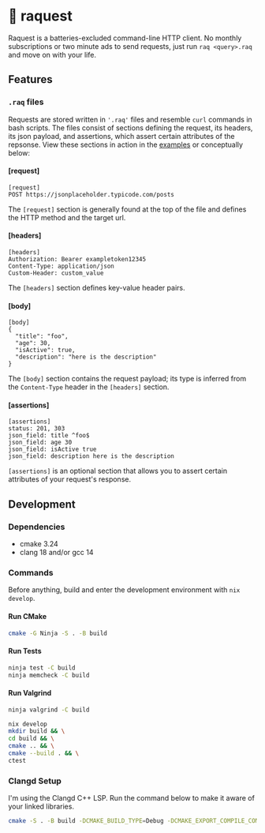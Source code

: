 # 🏓 raquest

Raquest is a batteries-excluded command-line HTTP client. No monthly subscriptions or two minute ads to send requests, just run `raq <query>.raq` and move on with your life.

## Features

### `.raq` files

Requests are stored written in `'.raq'` files and resemble `curl` commands in bash scripts. The files consist of sections defining the request, its headers, its json payload, and assertions, which assert certain attributes of the repsonse. View these sections in action in the [examples](/examples) or conceptually below:

#### [request]
```
[request]
POST https://jsonplaceholder.typicode.com/posts
```
The `[request]` section is generally found at the top of the file and defines the HTTP method and the target url.

#### [headers]
```
[headers]
Authorization: Bearer exampletoken12345
Content-Type: application/json
Custom-Header: custom_value
```
The `[headers]` section defines key-value header pairs.

#### [body]
```
[body]
{
  "title": "foo",
  "age": 30,
  "isActive": true,
  "description": "here is the description"
}
```
The `[body]` section contains the request payload; its type is inferred from the `Content-Type` header in the `[headers]` section.

#### [assertions]
```
[assertions]
status: 201, 303
json_field: title ^foo$
json_field: age 30
json_field: isActive true
json_field: description here is the description
```
`[assertions]` is an optional section that allows you to assert certain attributes of your request's response.

## Development

### Dependencies
- cmake 3.24
- clang 18 and/or gcc 14

### Commands

Before anything, build and enter the development environment with `nix develop`.

#### Run CMake
```bash
cmake -G Ninja -S . -B build
```

#### Run Tests
```bash
ninja test -C build
ninja memcheck -C build
```

#### Run Valgrind

```bash
ninja valgrind -C build
```


```bash
nix develop
mkdir build && \
cd build && \
cmake .. && \
cmake --build . && \
ctest
```

### Clangd Setup
I'm using the Clangd C++ LSP. Run the command below to make it aware of your linked libraries.

```bash
cmake -S . -B build -DCMAKE_BUILD_TYPE=Debug -DCMAKE_EXPORT_COMPILE_COMMANDS=1
```
